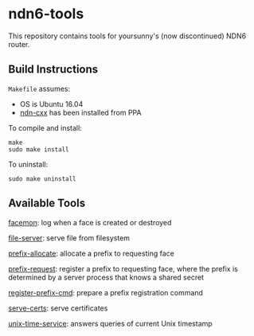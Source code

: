 # ndn6-tools

This repository contains tools for yoursunny's (now discontinued) NDN6 router.

## Build Instructions

`Makefile` assumes:

* OS is Ubuntu 16.04
* [ndn-cxx](https://named-data.net/doc/ndn-cxx/) has been installed from PPA

To compile and install:

    make
    sudo make install

To uninstall:

    sudo make uninstall

## Available Tools

[facemon](facemon.md): log when a face is created or destroyed

[file-server](file-server.md): serve file from filesystem

[prefix-allocate](prefix-allocate.md): allocate a prefix to requesting face

[prefix-request](prefix-request.md): register a prefix to requesting face, where the prefix is determined by a server process that knows a shared secret

[register-prefix-cmd](register-prefix-cmd.md): prepare a prefix registration command

[serve-certs](serve-certs.md): serve certificates

[unix-time-service](unix-time-service.md): answers queries of current Unix timestamp
